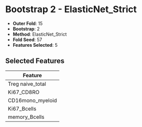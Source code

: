 # Bootstrap 2 - ElasticNet_Strict

- **Outer Fold**: 15
- **Bootstrap**: 2
- **Method**: ElasticNet_Strict
- **Fold Seed**: 57
- **Features Selected**: 5

## Selected Features

| Feature |
|---------|
| Treg naive_total |
| Ki67_CD8RO |
| CD16mono_myeloid |
| Ki67_Bcells |
| memory_Bcells |
